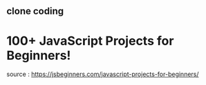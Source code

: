 ## clone coding

# 100+ JavaScript Projects for Beginners!
source : https://jsbeginners.com/javascript-projects-for-beginners/
